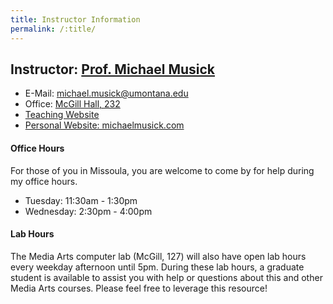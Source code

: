 ```yaml
---
title: Instructor Information
permalink: /:title/
---
```


## Instructor: [Prof. Michael Musick](https://michaelmusick.github.io/teaching)

- E-Mail: [michael.musick@umontana.edu](mailto:michael.musick@umontana.edu)
- Office: [McGill Hall, 232](https://www.google.com/maps/place/McGill+Hall,+32+Campus+Dr,+Missoula,+MT+59812/@46.8619179,-113.9857145,16.91z/data=!3m1!5s0x535dcc33c1f50273:0xb43516d74c13fb70!4m5!3m4!1s0x535dcc33c3d4cbd5:0xd77cd4f46bdf5b89!8m2!3d46.8624266!4d-113.9836088)
- [Teaching Website](https://michaelmusick.github.io/teaching)
- [Personal Website: michaelmusick.com](http://michaelmusick.com)


#### Office Hours

For those of you in Missoula, you are welcome to come by for help during my office hours.

- Tuesday: 11:30am - 1:30pm
- Wednesday: 2:30pm - 4:00pm

#### Lab Hours

The Media Arts computer lab (McGill, 127) will also have open lab hours every weekday afternoon until 5pm. During these lab hours, a graduate student is available to assist you with help or questions about this and other Media Arts courses. Please feel free to leverage this resource!
